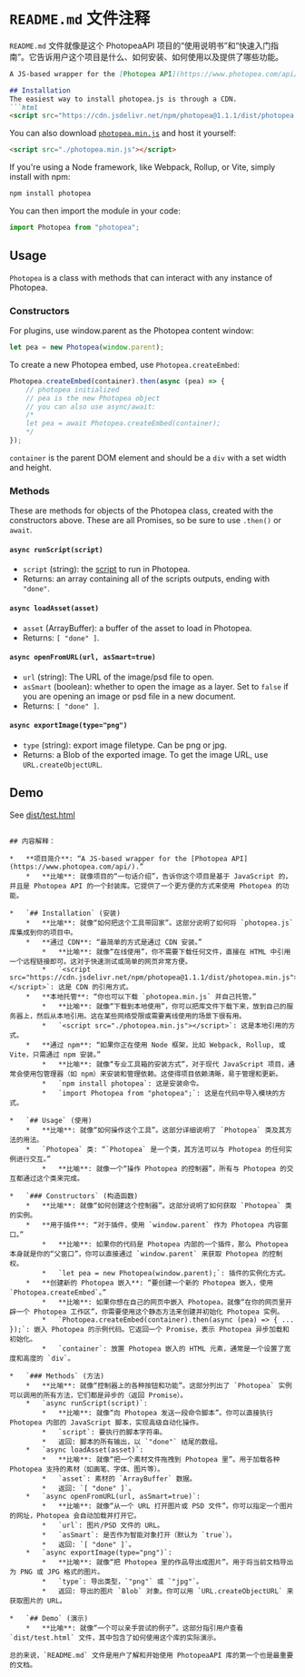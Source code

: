 # `README.md` 文件注释

`README.md` 文件就像是这个 PhotopeaAPI 项目的“使用说明书”和“快速入门指南”。它告诉用户这个项目是什么、如何安装、如何使用以及提供了哪些功能。

```markdown
A JS-based wrapper for the [Photopea API](https://www.photopea.com/api/).

## Installation
The easiest way to install photopea.js is through a CDN.
```html
<script src="https://cdn.jsdelivr.net/npm/photopea@1.1.1/dist/photopea.min.js"></script>
```
You can also download [`photopea.min.js`](./dist/photopea.min.js) and host it yourself:
```html
<script src="./photopea.min.js"></script>
```
If you're using a Node framework, like Webpack, Rollup, or Vite, simply install with npm:
```bash
npm install photopea
```
You can then import the module in your code:
```js
import Photopea from "photopea";
```

## Usage
`Photopea` is a class with methods that can interact with any instance of Photopea.
### Constructors
For plugins, use window.parent as the Photopea content window:
```js
let pea = new Photopea(window.parent);
```
To create a new Photopea embed, use `Photopea.createEmbed`:
```js
Photopea.createEmbed(container).then(async (pea) => {
    // photopea initialized
    // pea is the new Photopea object
    // you can also use async/await:
    /*
    let pea = await Photopea.createEmbed(container);
    */
});
```
`container` is the parent DOM element and should be a `div` with a set width and height.
### Methods
These are methods for objects of the Photopea class, created with the constructors above. These are all Promises, so be sure to use `.then()` or `await`.
#### `async runScript(script)`
- `script` (string): the [script](https://www.photopea.com/learn/scripts) to run in Photopea.
- Returns: an array containing all of the scripts outputs, ending with `"done"`.
#### `async loadAsset(asset)`
- `asset` (ArrayBuffer): a buffer of the asset to load in Photopea.
- Returns: `[ "done" ]`.
#### `async openFromURL(url, asSmart=true)`
- `url` (string): The URL of the image/psd file to open.
- `asSmart` (boolean): whether to open the image as a layer. Set to `false` if you are opening an image or psd file in a new document.
- Returns: `[ "done" ]`.
#### `async exportImage(type="png")`
- `type` (string): export image filetype. Can be png or jpg.
- Returns: a Blob of the exported image. To get the image URL, use `URL.createObjectURL`.

## Demo
See [dist/test.html](./dist/test.html)
```

## 内容解释：

*   **项目简介**: “A JS-based wrapper for the [Photopea API](https://www.photopea.com/api/).”
    *   **比喻**: 就像项目的“一句话介绍”，告诉你这个项目是基于 JavaScript 的，并且是 Photopea API 的一个封装库。它提供了一个更方便的方式来使用 Photopea 的功能。

*   `## Installation` (安装)
    *   **比喻**: 就像“如何把这个工具带回家”。这部分说明了如何将 `photopea.js` 库集成到你的项目中。
    *   **通过 CDN**: “最简单的方式是通过 CDN 安装。”
        *   **比喻**: 就像“在线使用”，你不需要下载任何文件，直接在 HTML 中引用一个远程链接即可。这对于快速测试或简单的网页非常方便。
        *   `<script src="https://cdn.jsdelivr.net/npm/photopea@1.1.1/dist/photopea.min.js"></script>`: 这是 CDN 的引用方式。
    *   **本地托管**: “你也可以下载 `photopea.min.js` 并自己托管。”
        *   **比喻**: 就像“下载到本地使用”，你可以把库文件下载下来，放到自己的服务器上，然后从本地引用。这在某些网络受限或需要离线使用的场景下很有用。
        *   `<script src="./photopea.min.js"></script>`: 这是本地引用的方式。
    *   **通过 npm**: “如果你正在使用 Node 框架，比如 Webpack, Rollup, 或 Vite，只需通过 npm 安装。”
        *   **比喻**: 就像“专业工具箱的安装方式”，对于现代 JavaScript 项目，通常会使用包管理器（如 npm）来安装和管理依赖。这使得项目依赖清晰，易于管理和更新。
        *   `npm install photopea`: 这是安装命令。
        *   `import Photopea from "photopea";`: 这是在代码中导入模块的方式。

*   `## Usage` (使用)
    *   **比喻**: 就像“如何操作这个工具”。这部分详细说明了 `Photopea` 类及其方法的用法。
    *   `Photopea` 类: “`Photopea` 是一个类，其方法可以与 Photopea 的任何实例进行交互。”
        *   **比喻**: 就像一个“操作 Photopea 的控制器”，所有与 Photopea 的交互都通过这个类来完成。

*   `### Constructors` (构造函数)
    *   **比喻**: 就像“如何创建这个控制器”。这部分说明了如何获取 `Photopea` 类的实例。
    *   **用于插件**: “对于插件，使用 `window.parent` 作为 Photopea 内容窗口。”
        *   **比喻**: 如果你的代码是 Photopea 内部的一个插件，那么 Photopea 本身就是你的“父窗口”，你可以直接通过 `window.parent` 来获取 Photopea 的控制权。
        *   `let pea = new Photopea(window.parent);`: 插件的实例化方式。
    *   **创建新的 Photopea 嵌入**: “要创建一个新的 Photopea 嵌入，使用 `Photopea.createEmbed`。”
        *   **比喻**: 如果你想在自己的网页中嵌入 Photopea，就像“在你的网页里开辟一个 Photopea 工作区”，你需要使用这个静态方法来创建并初始化 Photopea 实例。
        *   `Photopea.createEmbed(container).then(async (pea) => { ... });`: 嵌入 Photopea 的示例代码。它返回一个 Promise，表示 Photopea 异步加载和初始化。
        *   `container`: 放置 Photopea 嵌入的 HTML 元素，通常是一个设置了宽度和高度的 `div`。

*   `### Methods` (方法)
    *   **比喻**: 就像“控制器上的各种按钮和功能”。这部分列出了 `Photopea` 实例可以调用的所有方法，它们都是异步的（返回 Promise）。
    *   `async runScript(script)`:
        *   **比喻**: 就像“向 Photopea 发送一段命令脚本”。你可以直接执行 Photopea 内部的 JavaScript 脚本，实现高级自动化操作。
        *   `script`: 要执行的脚本字符串。
        *   返回: 脚本的所有输出，以 `"done"` 结尾的数组。
    *   `async loadAsset(asset)`:
        *   **比喻**: 就像“把一个素材文件拖拽到 Photopea 里”。用于加载各种 Photopea 支持的素材（如画笔、字体、图片等）。
        *   `asset`: 素材的 `ArrayBuffer` 数据。
        *   返回: `[ "done" ]`。
    *   `async openFromURL(url, asSmart=true)`:
        *   **比喻**: 就像“从一个 URL 打开图片或 PSD 文件”。你可以指定一个图片的网址，Photopea 会自动加载并打开它。
        *   `url`: 图片/PSD 文件的 URL。
        *   `asSmart`: 是否作为智能对象打开（默认为 `true`）。
        *   返回: `[ "done" ]`。
    *   `async exportImage(type="png")`:
        *   **比喻**: 就像“把 Photopea 里的作品导出成图片”。用于将当前文档导出为 PNG 或 JPG 格式的图片。
        *   `type`: 导出类型，`"png"` 或 `"jpg"`。
        *   返回: 导出的图片 `Blob` 对象。你可以用 `URL.createObjectURL` 来获取图片的 URL。

*   `## Demo` (演示)
    *   **比喻**: 就像“一个可以亲手尝试的例子”。这部分指引用户查看 `dist/test.html` 文件，其中包含了如何使用这个库的实际演示。

总的来说，`README.md` 文件是用户了解和开始使用 PhotopeaAPI 库的第一个也是最重要的文档。